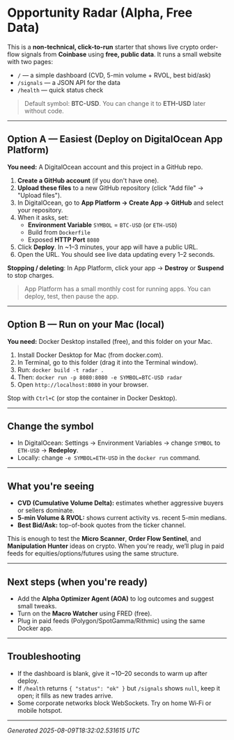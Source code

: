 # Opportunity Radar (Alpha, Free Data)

This is a **non-technical, click-to-run** starter that shows live crypto order-flow signals from **Coinbase** using **free, public data**. It runs a small website with two pages:

- `/` — a simple dashboard (CVD, 5-min volume + RVOL, best bid/ask)
- `/signals` — a JSON API for the data
- `/health` — quick status check

> Default symbol: **BTC-USD**. You can change it to **ETH-USD** later without code.

---

## Option A — Easiest (Deploy on DigitalOcean App Platform)

**You need:** A DigitalOcean account and this project in a GitHub repo.

1. **Create a GitHub account** (if you don't have one).
2. **Upload these files** to a new GitHub repository (click "Add file" → "Upload files").
3. In DigitalOcean, go to **App Platform → Create App → GitHub** and select your repository.
4. When it asks, set:
   - **Environment Variable** `SYMBOL` = `BTC-USD` (or `ETH-USD`)
   - Build from `Dockerfile`
   - Exposed **HTTP Port** `8080`
5. Click **Deploy**. In ~1–3 minutes, your app will have a public URL.
6. Open the URL. You should see live data updating every 1–2 seconds.

**Stopping / deleting**: In App Platform, click your app → **Destroy** or **Suspend** to stop charges.

> App Platform has a small monthly cost for running apps. You can deploy, test, then pause the app.

---

## Option B — Run on your Mac (local)

**You need:** Docker Desktop installed (free), and this folder on your Mac.

1. Install Docker Desktop for Mac (from docker.com).
2. In Terminal, go to this folder (drag it into the Terminal window).
3. Run: `docker build -t radar .`
4. Then: `docker run -p 8080:8080 -e SYMBOL=BTC-USD radar`
5. Open `http://localhost:8080` in your browser.

Stop with `Ctrl+C` (or stop the container in Docker Desktop).

---

## Change the symbol

- In DigitalOcean: Settings → Environment Variables → change `SYMBOL` to `ETH-USD` → **Redeploy**.
- Locally: change `-e SYMBOL=ETH-USD` in the `docker run` command.

---

## What you're seeing

- **CVD (Cumulative Volume Delta):** estimates whether aggressive buyers or sellers dominate.
- **5-min Volume & RVOL:** shows current activity vs. recent 5-min medians.
- **Best Bid/Ask:** top-of-book quotes from the ticker channel.

This is enough to test the **Micro Scanner**, **Order Flow Sentinel**, and **Manipulation Hunter** ideas on crypto. When you're ready, we’ll plug in paid feeds for equities/options/futures using the same structure.

---

## Next steps (when you're ready)

- Add the **Alpha Optimizer Agent (AOA)** to log outcomes and suggest small tweaks.
- Turn on the **Macro Watcher** using FRED (free).
- Plug in paid feeds (Polygon/SpotGamma/Rithmic) using the same Docker app.

---

## Troubleshooting

- If the dashboard is blank, give it ~10–20 seconds to warm up after deploy.
- If `/health` returns `{ "status": "ok" }` but `/signals` shows `null`, keep it open; it fills as new trades arrive.
- Some corporate networks block WebSockets. Try on home Wi‑Fi or mobile hotspot.

---

*Generated 2025-08-09T18:32:02.531615 UTC*
